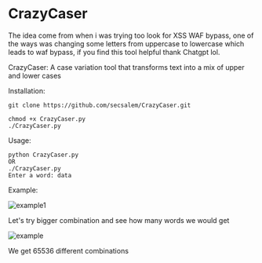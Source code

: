 # CrazyCaser
The idea come from when i was trying too look for XSS WAF bypass, one of the ways was changing some letters from uppercase to lowercase which leads to waf bypass, if you find this tool helpful thank Chatgpt lol. 

CrazyCaser: A case variation tool that transforms text into a mix of upper and lower cases

Installation:

```
git clone https://github.com/secsalem/CrazyCaser.git
```
```
chmod +x CrazyCaser.py
./CrazyCaser.py
```

Usage:

```
python CrazyCaser.py
OR
./CrazyCaser.py
Enter a word: data
```

Example:


![example1](https://github.com/secsalem/CrazyCaser/assets/122979557/3744cb63-cd6d-490d-911a-64e0fbc3c3f5)


Let's try bigger combination and see how many words we would get 


![example](https://github.com/secsalem/CrazyCaser/assets/122979557/b85589d2-380e-4c0c-8590-29f1fc7d650c)

We get 65536 different combinations
